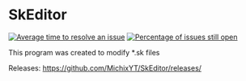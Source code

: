 # SkEditor
[![Average time to resolve an issue](http://isitmaintained.com/badge/resolution/MichixYT/SkEditor.svg)](http://isitmaintained.com/project/MichixYT/SkEditor "Average time to resolve an issue") [![Percentage of issues still open](http://isitmaintained.com/badge/open/MichixYT/SkEditor.svg)](http://isitmaintained.com/project/MichixYT/SkEditor "Percentage of issues still open")

This program was created to modify *.sk files


Releases:
https://github.com/MichixYT/SkEditor/releases/
